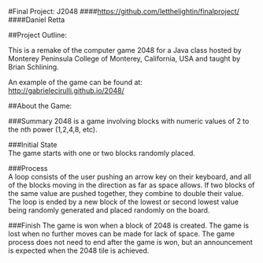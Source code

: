#Final Project: J2048
####https://github.com/letthelightin/finalproject/
####Daniel Retta


##Project Outline:

This is a remake of the computer game 2048 for a Java class hosted by
Monterey Peninsula College of Monterey, California, USA and taught by
Brian Schlining.

An example of the game can be found at:
http://gabrielecirulli.github.io/2048/

##About the Game:

###Summary
2048 is a game involving blocks with numeric values of 2 to the nth 
power (1,2,4,8, etc).

###Initial State  
The game starts with one or two blocks randomly placed.

###Process       
A loop consists of the user pushing an arrow key on their keyboard,
and all of the blocks moving in the direction as far as space allows.
If two blocks of the same value are pushed together, they combine to 
double their value. The loop is ended by a new block of the lowest or 
second lowest value being randomly generated and placed randomly on 
the board.

###Finish
The game is won when a block of 2048 is created. The game is lost when 
no further moves can be made for lack of space. The game process does 
not need to end after the game is won, but an announcement is expected
when the 2048 tile is achieved.
